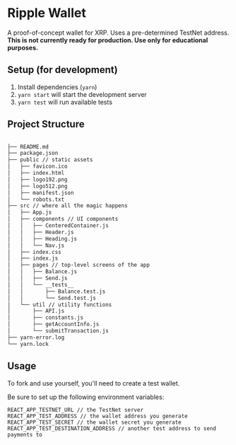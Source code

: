 # Ripple Wallet

A proof-of-concept wallet for XRP. Uses a pre-determined TestNet address. **This is not currently ready for production. Use only for educational purposes.**

## Setup (for development)

1. Install dependencies (`yarn`)
2. `yarn start` will start the development server
3. `yarn test` will run available tests

## Project Structure

```bash

├── README.md
├── package.json
├── public // static assets
│   ├── favicon.ico
│   ├── index.html
│   ├── logo192.png
│   ├── logo512.png
│   ├── manifest.json
│   └── robots.txt
├── src // where all the magic happens
│   ├── App.js
│   ├── components // UI components
│   │   ├── CenteredContainer.js
│   │   ├── Header.js
│   │   ├── Heading.js
│   │   └── Nav.js
│   ├── index.css
│   ├── index.js
│   ├── pages // top-level screens of the app
│   │   ├── Balance.js
│   │   ├── Send.js
│   │   └── __tests__
│   │       ├── Balance.test.js
│   │       └── Send.test.js
│   └── util // utility functions
│       ├── API.js
│       ├── constants.js
│       ├── getAccountInfo.js
│       └── submitTransaction.js
├── yarn-error.log
└── yarn.lock
```

## Usage

To fork and use yourself, you'll need to create a test wallet.

Be sure to set up the following environment variables:

```
REACT_APP_TESTNET_URL // the TestNet server
REACT_APP_TEST_ADDRESS // the wallet address you generate
REACT_APP_TEST_SECRET // the wallet secret you generate
REACT_APP_TEST_DESTINATION_ADDRESS // another test address to send payments to
```
